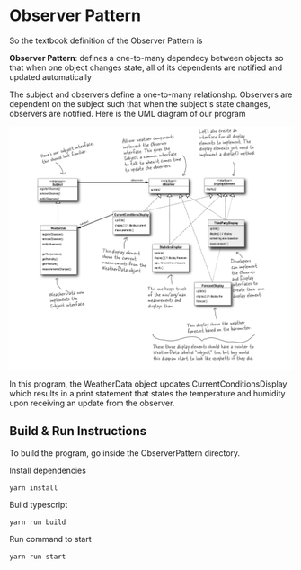 # Observer Pattern

So the textbook definition of the Observer Pattern is

**Observer Pattern**: defines a one-to-many dependecy between objects so that when one object changes state, all of its dependents are notified and updated automatically

The subject and observers define a one-to-many relationshp. Observers are dependent  on the subject such that when the subject's state changes, observers are notified. Here is the UML diagram of our program

![ObserverUML](ObserverUML.png)

In this program, the WeatherData object updates CurrentConditionsDisplay which results in a print statement that states the temperature and humidity upon receiving an update from the observer.

## Build & Run Instructions

To build the program, go inside the ObserverPattern directory.

Install dependencies

```
yarn install
```

Build typescript

```
yarn run build
```

Run command to start

```
yarn run start
```
